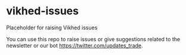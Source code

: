 # vikhed-issues
Placeholder for raising Vikhed issues

You can use this repo to raise issues or give suggestions related to the newsletter or our bot https://twitter.com/updates_trade.
